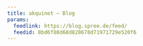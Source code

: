 ```yaml
---
title: akquinet – Blog
params:
  feedlink: https://blog.spree.de/feed/
  feedid: 8bd6f80d68d828678d71971729e520f6
---
```

